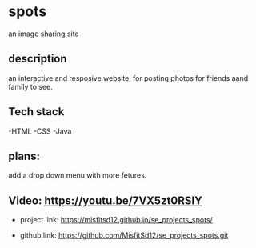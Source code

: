 # spots

an image sharing site

## description

an interactive and resposive website, for posting photos for friends aand family to see.

## Tech stack

-HTML
-CSS
-Java

## plans:

add a drop down menu with more fetures.

## Video: https://youtu.be/7VX5zt0RSIY

- project link: https://misfitsd12.github.io/se_projects_spots/

- github link: https://github.com/MisfitSd12/se_projects_spots.git
